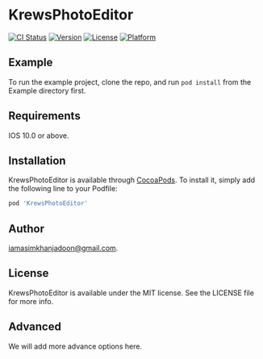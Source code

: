 # KrewsPhotoEditor

[![CI Status](https://img.shields.io/travis/iamasimkhanjadoon@gmail.com/KrewsPhotoEditor.svg?style=flat)](https://travis-ci.org/iamasimkhanjadoon@gmail.com/KrewsPhotoEditor)
[![Version](https://img.shields.io/cocoapods/v/KrewsPhotoEditor.svg?style=flat)](https://cocoapods.org/pods/KrewsPhotoEditor)
[![License](https://img.shields.io/cocoapods/l/KrewsPhotoEditor.svg?style=flat)](https://cocoapods.org/pods/KrewsPhotoEditor)
[![Platform](https://img.shields.io/cocoapods/p/KrewsPhotoEditor.svg?style=flat)](https://cocoapods.org/pods/KrewsPhotoEditor)

## Example

To run the example project, clone the repo, and run `pod install` from the Example directory first.

## Requirements

IOS 10.0 or above.

## Installation

KrewsPhotoEditor is available through [CocoaPods](https://cocoapods.org). To install
it, simply add the following line to your Podfile:

```ruby
pod 'KrewsPhotoEditor'
```

## Author

iamasimkhanjadoon@gmail.com.


## License

KrewsPhotoEditor is available under the MIT license. See the LICENSE file for more info.

## Advanced
We will add more advance options here.